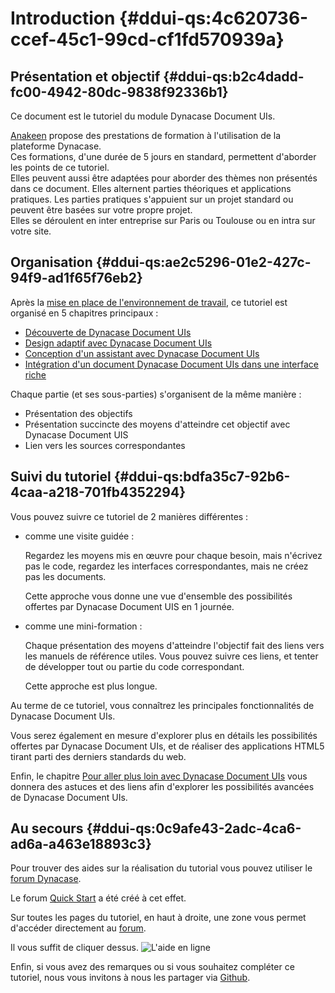 # Introduction {#ddui-qs:4c620736-ccef-45c1-99cd-cf1fd570939a}

## Présentation et objectif {#ddui-qs:b2c4dadd-fc00-4942-80dc-9838f92336b1}

Ce document est le tutoriel du module Dynacase Document UIs.

[Anakeen][anakeen_services] propose des prestations de formation à l'utilisation de la plateforme Dynacase.  
Ces formations, d'une durée de 5 jours en standard, permettent d'aborder les points de ce tutoriel.  
Elles peuvent aussi être adaptées pour aborder des thèmes non présentés dans ce document.
Elles alternent parties théoriques et applications pratiques. Les parties pratiques s'appuient sur un projet standard
ou peuvent être basées sur votre propre projet.  
Elles se déroulent en inter entreprise sur Paris ou Toulouse ou en intra sur votre site.

## Organisation {#ddui-qs:ae2c5296-01e2-427c-94f9-ad1f65f76eb2}

Après la [mise en place de l'environnement de travail][chapter_preparation],
ce tutoriel est organisé en 5 chapitres principaux :

-   [Découverte de Dynacase Document UIs][chapter_decouverte]
-   [Design adaptif avec Dynacase Document UIs][chapter_responsive]
-   [Conception d'un assistant avec Dynacase Document UIs][chapter_wizard]
-   [Intégration d'un document Dynacase Document UIs dans une interface riche][chapter_integration]

Chaque partie (et ses sous-parties) s'organisent de la même manière :

-   Présentation des objectifs
-   Présentation succincte des moyens d'atteindre cet objectif avec Dynacase Document UIS
-   Lien vers les sources correspondantes

## Suivi du tutoriel {#ddui-qs:bdfa35c7-92b6-4caa-a218-701fb4352294}

Vous pouvez suivre ce tutoriel de 2 manières différentes :

-   comme une visite guidée :
    
    Regardez les moyens mis en œuvre pour chaque besoin, mais n'écrivez pas le code,
    regardez les interfaces correspondantes, mais ne créez pas les documents.
    
    <span class="flag inline nota-bene"></span> Cette approche vous donne une vue d'ensemble
    des possibilités offertes par Dynacase Document UIS en 1 journée.

-   comme une mini-formation :
    
    Chaque présentation des moyens d'atteindre l'objectif fait des liens vers les manuels de référence utiles.
    Vous pouvez suivre ces liens, et tenter de développer tout ou partie du code correspondant.
    
    <span class="flag inline nota-bene"></span> Cette approche est plus longue.

Au terme de ce tutoriel, vous connaîtrez les principales fonctionnalités de Dynacase Document UIs.

Vous serez également en mesure d'explorer plus en détails les possibilités offertes par Dynacase Document UIs,
et de réaliser des applications HTML5 tirant parti des derniers standards du web.

Enfin, le chapitre [Pour aller plus loin avec Dynacase Document UIs][chapter_extra]
vous donnera des astuces et des liens afin d'explorer les possibilités avancées de Dynacase Document UIs.

## Au secours {#ddui-qs:0c9afe43-2adc-4ca6-ad6a-a463e18893c3}

Pour trouver des aides sur la réalisation du tutorial vous pouvez utiliser le [forum Dynacase][forum_dynacase].

Le forum [Quick Start][forum_dynacase_qs] a été créé à cet effet.

Sur toutes les pages du tutoriel, en haut à droite,
une zone vous permet d'accéder directement au [forum][forum_dynacase_qs].

Il vous suffit de cliquer dessus.
![L'aide en ligne](help-access.png)

Enfin, si vous avez des remarques ou si vous souhaitez compléter ce tutoriel,
nous vous invitons à nous les partager via [Github][quickstart_repo].

<!-- links -->
[anakeen_services]:     http://anakeen.com/#services
[chapter_preparation]:  #ddui-qs:43ec59c9-4460-4981-81d4-ffc475843c24
[chapter_decouverte]:   #ddui-qs:240c8ae1-aa60-4e5b-a5d2-2872685b1389
[chapter_responsive]:   #ddui-qs:92f1caed-e4f6-472e-8770-eed318c3a207
[chapter_wizard]:       #ddui-qs:d0e9dddc-6336-4cc9-ac82-97cd72bfd0d4
[chapter_integration]:  #ddui-qs:18df3951-83c8-4b85-a3b1-3a10c7efc2dd
[chapter_extra]:        #ddui-qs:847a80f2-d486-4085-beb9-077a6d33df0c
[forum_dynacase]:       http://forum.dynacase.org/
[forum_dynacase_qs]:    http://forum.dynacase.org/viewforum.php?id=23
[quickstart_repo]:      https://github.com/Anakeen/dynacase-quick-start-ddui
